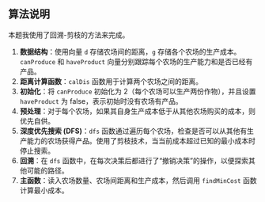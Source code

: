 ## 算法说明



本题我使用了回溯-剪枝的方法来完成。

1. **数据结构**：使用向量 `d` 存储农场间的距离，`g` 存储各个农场的生产成本。`canProduce` 和 `haveProduct` 向量分别跟踪每个农场的生产能力和是否已经有产品。
2. **距离计算函数**：`calDis` 函数用于计算两个农场之间的距离。
3. **初始化**：将 `canProduce` 初始化为 2（每个农场可以生产两份作物），并且设置 `haveProduct` 为 false，表示初始时没有农场有产品。
4. **预处理**：对于每个农场，如果其自身生产成本低于从其他农场购买的成本，则优先自供。
5. **深度优先搜索 (DFS)**：`dfs` 函数通过遍历每个农场，检查是否可以从其他有生产能力的农场获得产品。使用了剪枝技术，当当前成本超过已知的最小成本时停止搜索。
6. **回溯**：在 `dfs` 函数中，在每次决策后都进行了“撤销决策”的操作，以便探索其他可能的路径。
7. **主函数**：读入农场数量、农场间距离和生产成本，然后调用 `findMinCost` 函数计算最小成本。
